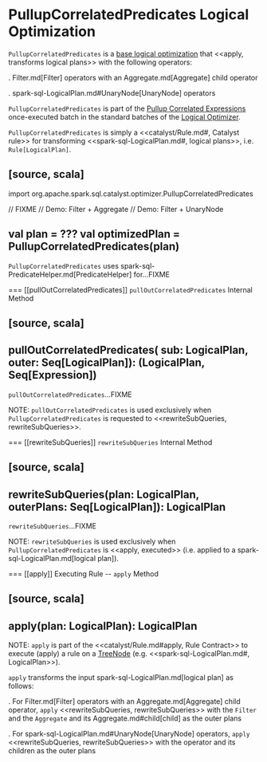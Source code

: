# PullupCorrelatedPredicates Logical Optimization

`PullupCorrelatedPredicates` is a [base logical optimization](../catalyst/Optimizer.md#batches) that <<apply, transforms logical plans>> with the following operators:

. Filter.md[Filter] operators with an Aggregate.md[Aggregate] child operator

. spark-sql-LogicalPlan.md#UnaryNode[UnaryNode] operators

`PullupCorrelatedPredicates` is part of the [Pullup Correlated Expressions](../catalyst/Optimizer.md#Pullup-Correlated-Expressions) once-executed batch in the standard batches of the [Logical Optimizer](../catalyst/Optimizer.md).

`PullupCorrelatedPredicates` is simply a <<catalyst/Rule.md#, Catalyst rule>> for transforming <<spark-sql-LogicalPlan.md#, logical plans>>, i.e. `Rule[LogicalPlan]`.

[source, scala]
----
import org.apache.spark.sql.catalyst.optimizer.PullupCorrelatedPredicates

// FIXME
// Demo: Filter + Aggregate
// Demo: Filter + UnaryNode

val plan = ???
val optimizedPlan = PullupCorrelatedPredicates(plan)
----

`PullupCorrelatedPredicates` uses spark-sql-PredicateHelper.md[PredicateHelper] for...FIXME

=== [[pullOutCorrelatedPredicates]] `pullOutCorrelatedPredicates` Internal Method

[source, scala]
----
pullOutCorrelatedPredicates(
  sub: LogicalPlan,
  outer: Seq[LogicalPlan]): (LogicalPlan, Seq[Expression])
----

`pullOutCorrelatedPredicates`...FIXME

NOTE: `pullOutCorrelatedPredicates` is used exclusively when `PullupCorrelatedPredicates` is requested to <<rewriteSubQueries, rewriteSubQueries>>.

=== [[rewriteSubQueries]] `rewriteSubQueries` Internal Method

[source, scala]
----
rewriteSubQueries(plan: LogicalPlan, outerPlans: Seq[LogicalPlan]): LogicalPlan
----

`rewriteSubQueries`...FIXME

NOTE: `rewriteSubQueries` is used exclusively when `PullupCorrelatedPredicates` is <<apply, executed>> (i.e. applied to a spark-sql-LogicalPlan.md[logical plan]).

=== [[apply]] Executing Rule -- `apply` Method

[source, scala]
----
apply(plan: LogicalPlan): LogicalPlan
----

NOTE: `apply` is part of the <<catalyst/Rule.md#apply, Rule Contract>> to execute (apply) a rule on a [TreeNode](../catalyst/TreeNode.md) (e.g. <<spark-sql-LogicalPlan.md#, LogicalPlan>>).

`apply` transforms the input spark-sql-LogicalPlan.md[logical plan] as follows:

. For Filter.md[Filter] operators with an Aggregate.md[Aggregate] child operator, `apply` <<rewriteSubQueries, rewriteSubQueries>> with the `Filter` and the `Aggregate` and its Aggregate.md#child[child] as the outer plans

. For spark-sql-LogicalPlan.md#UnaryNode[UnaryNode] operators, `apply` <<rewriteSubQueries, rewriteSubQueries>> with the operator and its children as the outer plans
